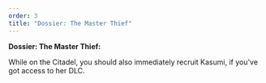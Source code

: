 ```yaml
---
order: 3
title: "Dossier: The Master Thief"
---
```


**Dossier: The Master Thief:**

While on the Citadel, you should also immediately recruit Kasumi, if you've got access to her DLC.
